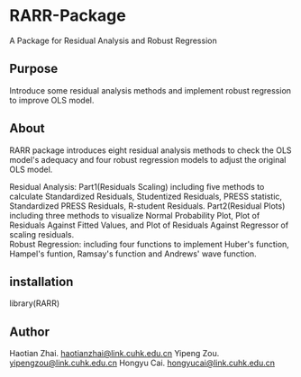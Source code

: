 # RARR-Package
A Package for Residual Analysis and Robust Regression
## Purpose
Introduce some residual analysis methods and implement robust regression to improve OLS model.
## About
RARR package introduces eight residual analysis methods to check the OLS model's adequacy and four robust regression models to adjust the original OLS model.  

Residual Analysis: Part1(Residuals Scaling) including five methods to calculate Standardized Residuals, Studentized Residuals, PRESS statistic, Standardized PRESS Residuals, R-student Residuals. Part2(Residual Plots) including three methods to visualize Normal Probability Plot, Plot of Residuals Against Fitted Values, and Plot of Residuals Against Regressor of scaling residuals.  
Robust Regression: including four functions to implement Huber's function, Hampel's funtion, Ramsay's function and Andrews' wave function.
## installation
library(RARR)
## Author
Haotian Zhai. 
haotianzhai@link.cuhk.edu.cn
Yipeng Zou. 
yipengzou@link.cuhk.edu.cn
Hongyu Cai. 
hongyucai@link.cuhk.edu.cn
